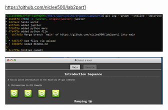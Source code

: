 https://github.com/niclee500/lab2part1

![filler text](https://github.com/niclee500/oss-repo-template/blob/master/labs/lab-02/458dc45517e8ddce67dcdd42e67bebc5.png)


![filler text](https://github.com/niclee500/oss-repo-template/blob/master/labs/lab-02/ac78462c47e999e4bca720b49133a049.png)
